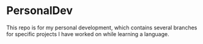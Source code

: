 # PersonalDev
This repo is for my personal development, which contains several branches for specific projects I have worked on while learning a language.
